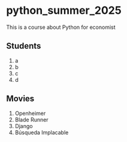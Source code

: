 # python_summer_2025
This is a course about Python for economist

## Students
1. a
2. b
3. c
4. d

## Movies
1. Openheimer
2. Blade Runner
3. Django
4. Búsqueda Implacable
